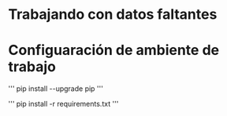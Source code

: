 # Trabajando con datos faltantes 


# Configuaración de ambiente de trabajo

'''
pip install  --upgrade pip
'''


'''
pip install -r requirements.txt
'''

